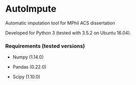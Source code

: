 # AutoImpute
Automatic imputation tool for MPhil ACS dissertation

Developed for Python 3 (tested with 3.5.2 on Ubuntu 16.04).

### Requirements (tested versions)

* Numpy (1.14.0)

* Pandas (0.22.0)

* Scipy (1.10.0)